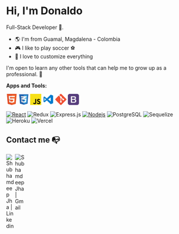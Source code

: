 # Hi, I'm Donaldo

Full-Stack Developer :robot:.

- :earth_americas: I'm from Guamal, Magdalena - Colombia
- :video_game: I like to play soccer ⚽
- :gem: I love to customize everything

I'm open to learn any other tools that can help me to grow up as a professional. 🙌

**Apps and Tools:**  

<code><img height="30" src="https://raw.githubusercontent.com/Donaldo-1997/Donaldo-1997/main/img/Html.png"></code>
<code><img height="30" src="https://raw.githubusercontent.com/Donaldo-1997/Donaldo-1997/main/img/Css.png"></code>
<code><img height="30" src="https://raw.githubusercontent.com/Donaldo-1997/Donaldo-1997/main/img/Js.png"></code>
<code><img height="30" src="https://raw.githubusercontent.com/Donaldo-1997/Donaldo-1997/main/img/Visual.png"></code>
<code><img height="30" src="https://raw.githubusercontent.com/Donaldo-1997/Donaldo-1997/main/img/Git.png"></code>
<code><img height="30" src="https://raw.githubusercontent.com/Donaldo-1997/Donaldo-1997/main/img/Bootstrap.png"></code>
<!-- <code><img height="30" src="https://raw.githubusercontent.com/Donaldo-1997/Donaldo-1997/main/img/Sass.png"></code> -->
[![React](https://img.shields.io/badge/-React-black?style=flat&logo=react&link=https://github.com/hritik5102)](https://github.com/hritik5102) 
![Redux](https://img.shields.io/badge/-Redux-gray?style=flat-square&logo=Redux)
![Express.js](https://img.shields.io/badge/-Express-gray?style=flat-square&logo=expressjs)
[![Nodejs](https://img.shields.io/badge/-Nodejs-green?style=flat&logo=Node.js&link=https://github.com/BRdhanani)](https://github.com/BRdhanani) 
![PostgreSQL](https://img.shields.io/badge/-PostgreSQL-gray?style=flat-square&logo=postgresql)
![Sequelize](https://img.shields.io/badge/-Sequelize-gray?style=flat-square&logo=sequelize)
![Heroku](https://img.shields.io/badge/-Heroku-430098?style=flat-square&logo=heroku&logoColor=ffffff)
![Vercel](https://img.shields.io/badge/-Vercel-black?style=flat-square&logo=vercel)

## Contact me :mailbox_with_no_mail:
 <a href="https://www.linkedin.com/in/donaldo-barraza-madrid-javascript-developer/">
    <img align="left" alt="Shubhamdeep Jha | Linkedin" width="24px" src="https://github.com/TheDudeThatCode/TheDudeThatCode/blob/master/Assets/Linkedin.svg" />
 </a>
 <a href="mailto:donaldojbm7@gmail.com">
    <img align="left" alt="Shubhamdeep Jha | Gmail" width="26px" src="https://github.com/TheDudeThatCode/TheDudeThatCode/blob/master/Assets/Gmail.svg" />
  </a>
